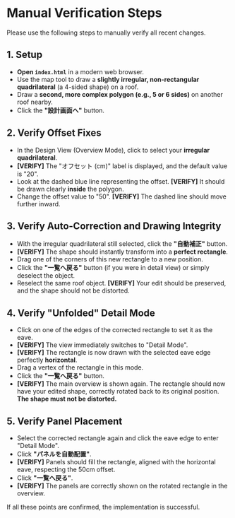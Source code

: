 # Manual Verification Steps

Please use the following steps to manually verify all recent changes.

## 1. Setup
*   **Open `index.html`** in a modern web browser.
*   Use the map tool to draw a **slightly irregular, non-rectangular quadrilateral** (a 4-sided shape) on a roof.
*   Draw a **second, more complex polygon (e.g., 5 or 6 sides)** on another roof nearby.
*   Click the **"設計画面へ"** button.

## 2. Verify Offset Fixes
*   In the Design View (Overview Mode), click to select your **irregular quadrilateral**.
*   **[VERIFY]** The "オフセット (cm)" label is displayed, and the default value is "20".
*   Look at the dashed blue line representing the offset. **[VERIFY]** It should be drawn clearly **inside** the polygon.
*   Change the offset value to "50". **[VERIFY]** The dashed line should move further inward.

## 3. Verify Auto-Correction and Drawing Integrity
*   With the irregular quadrilateral still selected, click the **"自動補正"** button.
*   **[VERIFY]** The shape should instantly transform into a **perfect rectangle**.
*   Drag one of the corners of this new rectangle to a new position.
*   Click the **"一覧へ戻る"** button (if you were in detail view) or simply deselect the object.
*   Reselect the same roof object. **[VERIFY]** Your edit should be preserved, and the shape should not be distorted.

## 4. Verify "Unfolded" Detail Mode
*   Click on one of the edges of the corrected rectangle to set it as the eave.
*   **[VERIFY]** The view immediately switches to "Detail Mode".
*   **[VERIFY]** The rectangle is now drawn with the selected eave edge perfectly **horizontal**.
*   Drag a vertex of the rectangle in this mode.
*   Click the **"一覧へ戻る"** button.
*   **[VERIFY]** The main overview is shown again. The rectangle should now have your edited shape, correctly rotated back to its original position. **The shape must not be distorted.**

## 5. Verify Panel Placement
*   Select the corrected rectangle again and click the eave edge to enter "Detail Mode".
*   Click **"パネルを自動配置"**.
*   **[VERIFY]** Panels should fill the rectangle, aligned with the horizontal eave, respecting the 50cm offset.
*   Click **"一覧へ戻る"**.
*   **[VERIFY]** The panels are correctly shown on the rotated rectangle in the overview.

If all these points are confirmed, the implementation is successful.